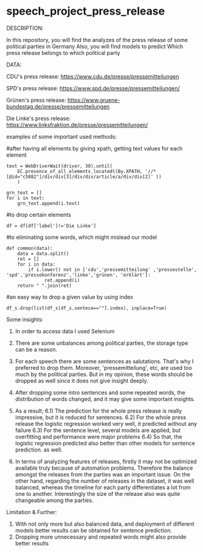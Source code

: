 # speech_project_press_release

DESCRIPTION:

In this repository, you will find the analyzes of the press release of some political parties in Germany
Also, you will find models to predict Which press release belongs to which political party


DATA:

CDU's press release: https://www.cdu.de/presse/pressemitteilungen

SPD's press release: https://www.spd.de/presse/pressemitteilungen/

Grünen's press release: https://www.gruene-bundestag.de/presse/pressemitteilungen

Die Linke's press release: https://www.linksfraktion.de/presse/pressemitteilungen/


examples of some important used methods:


#after having all elements by giving xpath, getting text values for each element

	text = WebDriverWait(driver, 30).until(
        EC.presence_of_all_elements_located((By.XPATH, '//*[@id="c5882"]/div/div[3]/div/div/article/a/div/div[2]' ))
        )

    grn_text = []
	for i in text:
    	grn_text.append(i.text) 


#to drop certain elements

	df = df[df['label']!='Die Linke']


#to eliminating some words, which might mislead our model 

	def common(data):
	    data = data.split()
	    ret = []
	    for i in data:
	        if i.lower() not in ['cdu','pressemitteilung' ,'pressestelle', 'spd','pressekonferenz','linke','grünen', 'erklärt']:
	              ret.append(i)
	    return " ".join(ret)

#an easy way to drop a given value by using index

	df_s.drop(list(df_s[df_s.sentece==""].index), inplace=True)

Some insights:

1) In order to access data I used Selenium

2) There are some unbalances among political parties, the storage type can be a reason.  

3) For each speech there are some sentences as salutations. That's why I preferred to drop them. Moreover, 'pressemitteilung', etc, are used too much by the political parties. But in my opinion, these words should be dropped as well since it does not give insight deeply.
 

4) After dropping some intro sentences and some repeated words, the distribution of words changed, and it may give some important insights.

6) As a result;
    6.1) The prediction for the whole press release is really impressive, but it is reduced for sentences. 
    6.2) For the whole press release the logistic regression worked very well, it predicted without any failure
    6.3) For the sentence level, several models  are applied, but overfitting and performance were major problems
    6.4) So that, the logistic regression predicted also better than other models for sentence prediction. as well.
7) In terms of analyzing features of releases, firstly it may not be optimized available truly because of automation problems. Therefore the balance amongst the releases from the parties was an important issue. On the other hand, regarding the number of releases in the dataset, it was well balanced, whereas the timeline for each party differentiates a lot from one to another. Interestingly the size of the release also was quite changeable among the parties. 

Limitation & Further:
1) With not only more but also balanced data, and deployment of different models better results can be obtained for sentence prediction. 
2) Dropping more unnecessary and repeated words might also provide better results






